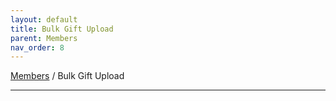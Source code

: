 ```yaml
---
layout: default
title: Bulk Gift Upload
parent: Members
nav_order: 8
---
```


[Members](https://biijuwa.github.io/eckb/docs/members/members.html) / Bulk Gift Upload

---
